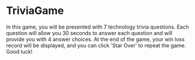# TriviaGame

In this game, you will be presented with 7 technology trivia questions. Each question will allow you 30 seconds to answer each question and will provide you with 4 answer choices. At the end of the game, your win loss record will be displayed, and you can click 'Star Over' to repeat the game. Good luck!
